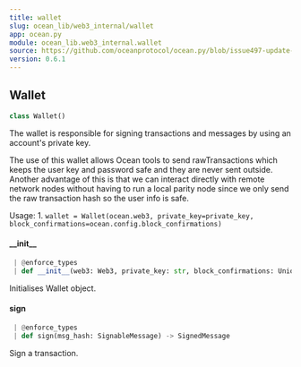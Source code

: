 ```yaml
---
title: wallet
slug: ocean_lib/web3_internal/wallet
app: ocean.py
module: ocean_lib.web3_internal.wallet
source: https://github.com/oceanprotocol/ocean.py/blob/issue497-update-docs/ocean_lib/web3_internal/wallet.py
version: 0.6.1
---
```

## Wallet

```python
class Wallet()
```

The wallet is responsible for signing transactions and messages by using an account's
private key.

The use of this wallet allows Ocean tools to send rawTransactions which keeps the user
key and password safe and they are never sent outside. Another advantage of this is that
we can interact directly with remote network nodes without having to run a local parity
node since we only send the raw transaction hash so the user info is safe.

Usage:
    1. `wallet = Wallet(ocean.web3, private_key=private_key, block_confirmations=ocean.config.block_confirmations)`

#### \_\_init\_\_

```python
 | @enforce_types
 | def __init__(web3: Web3, private_key: str, block_confirmations: Union[Integer, int]) -> None
```

Initialises Wallet object.

#### sign

```python
 | @enforce_types
 | def sign(msg_hash: SignableMessage) -> SignedMessage
```

Sign a transaction.

